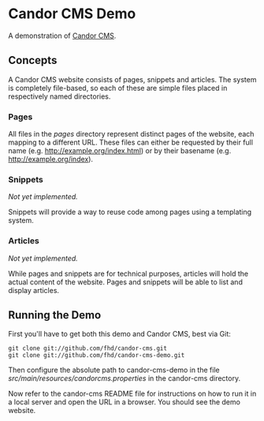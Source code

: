 Candor CMS Demo
===============

A demonstration of [Candor CMS](http://github.com/fhd/candor-cms).

Concepts
--------

A Candor CMS website consists of pages, snippets and articles. The
system is completely file-based, so each of these are simple files
placed in respectively named directories.

### Pages

All files in the *pages* directory represent distinct pages of the
website, each mapping to a different URL. These files can either be
requested by their full name (e.g. http://example.org/index.html) or
by their basename (e.g. http://example.org/index).

### Snippets

*Not yet implemented.*

Snippets will provide a way to reuse code among pages using a templating system.

### Articles

*Not yet implemented.*

While pages and snippets are for technical purposes, articles will
hold the actual content of the website. Pages and snippets will be
able to list and display articles.

Running the Demo
----------------

First you'll have to get both this demo and Candor CMS, best via Git:

	git clone git://github.com/fhd/candor-cms.git
	git clone git://github.com/fhd/candor-cms-demo.git
	
Then configure the absolute path to candor-cms-demo in the file
*src/main/resources/candorcms.properties* in the candor-cms directory.

Now refer to the candor-cms README file for instructions on how to run
it in a local server and open the URL in a browser. You should see the
demo website.
